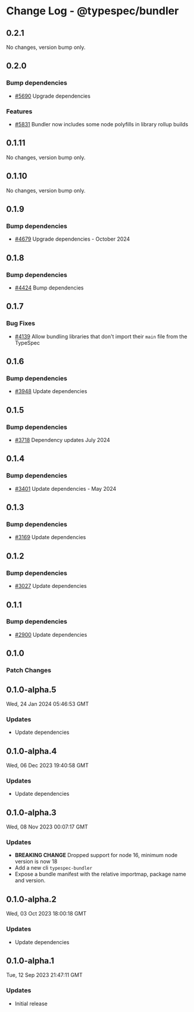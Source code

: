 # Change Log - @typespec/bundler

## 0.2.1

No changes, version bump only.

## 0.2.0

### Bump dependencies

- [#5690](https://github.com/microsoft/typespec/pull/5690) Upgrade dependencies

### Features

- [#5831](https://github.com/microsoft/typespec/pull/5831) Bundler now includes some node polyfills in library rollup builds


## 0.1.11

No changes, version bump only.

## 0.1.10

No changes, version bump only.

## 0.1.9

### Bump dependencies

- [#4679](https://github.com/microsoft/typespec/pull/4679) Upgrade dependencies - October 2024


## 0.1.8

### Bump dependencies

- [#4424](https://github.com/microsoft/typespec/pull/4424) Bump dependencies


## 0.1.7

### Bug Fixes

- [#4139](https://github.com/microsoft/typespec/pull/4139) Allow bundling libraries that don't import their `main` file from the TypeSpec


## 0.1.6

### Bump dependencies

- [#3948](https://github.com/microsoft/typespec/pull/3948) Update dependencies


## 0.1.5

### Bump dependencies

- [#3718](https://github.com/microsoft/typespec/pull/3718) Dependency updates July 2024


## 0.1.4

### Bump dependencies

- [#3401](https://github.com/microsoft/typespec/pull/3401) Update dependencies - May 2024


## 0.1.3

### Bump dependencies

- [#3169](https://github.com/microsoft/typespec/pull/3169) Update dependencies


## 0.1.2

### Bump dependencies

- [#3027](https://github.com/microsoft/typespec/pull/3027) Update dependencies


## 0.1.1

### Bump dependencies

- [#2900](https://github.com/microsoft/typespec/pull/2900) Update dependencies


## 0.1.0

### Patch Changes



## 0.1.0-alpha.5

Wed, 24 Jan 2024 05:46:53 GMT

### Updates

- Update dependencies

## 0.1.0-alpha.4

Wed, 06 Dec 2023 19:40:58 GMT

### Updates

- Update dependencies

## 0.1.0-alpha.3

Wed, 08 Nov 2023 00:07:17 GMT

### Updates

- **BREAKING CHANGE** Dropped support for node 16, minimum node version is now 18
- Add a new cli `typespec-bundler`
- Expose a bundle manifest with the relative importmap, package name and version.

## 0.1.0-alpha.2

Wed, 03 Oct 2023 18:00:18 GMT

### Updates

- Update dependencies

## 0.1.0-alpha.1

Tue, 12 Sep 2023 21:47:11 GMT

### Updates

- Initial release
